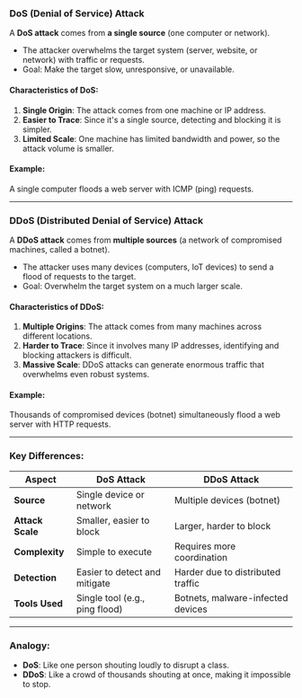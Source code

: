 ### **DoS (Denial of Service) Attack**

A **DoS attack** comes from **a single source** (one computer or network).

- The attacker overwhelms the target system (server, website, or network) with traffic or requests.
- Goal: Make the target slow, unresponsive, or unavailable.

#### Characteristics of DoS:

1. **Single Origin**: The attack comes from one machine or IP address.
2. **Easier to Trace**: Since it's a single source, detecting and blocking it is simpler.
3. **Limited Scale**: One machine has limited bandwidth and power, so the attack volume is smaller.

#### Example:

A single computer floods a web server with ICMP (ping) requests.

---

### **DDoS (Distributed Denial of Service) Attack**

A **DDoS attack** comes from **multiple sources** (a network of compromised machines, called a botnet).

- The attacker uses many devices (computers, IoT devices) to send a flood of requests to the target.
- Goal: Overwhelm the target system on a much larger scale.

#### Characteristics of DDoS:

1. **Multiple Origins**: The attack comes from many machines across different locations.
2. **Harder to Trace**: Since it involves many IP addresses, identifying and blocking attackers is difficult.
3. **Massive Scale**: DDoS attacks can generate enormous traffic that overwhelms even robust systems.

#### Example:

Thousands of compromised devices (botnet) simultaneously flood a web server with HTTP requests.

---

### Key Differences:

|**Aspect**|**DoS Attack**|**DDoS Attack**|
|---|---|---|
|**Source**|Single device or network|Multiple devices (botnet)|
|**Attack Scale**|Smaller, easier to block|Larger, harder to block|
|**Complexity**|Simple to execute|Requires more coordination|
|**Detection**|Easier to detect and mitigate|Harder due to distributed traffic|
|**Tools Used**|Single tool (e.g., ping flood)|Botnets, malware-infected devices|

---

### Analogy:

- **DoS**: Like one person shouting loudly to disrupt a class.
- **DDoS**: Like a crowd of thousands shouting at once, making it impossible to stop.